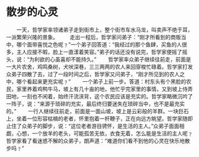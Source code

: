 # 散步的心灵
　　一天，哲学家率领诸弟子走到街市上，整个街市车水马龙，叫卖声不绝于耳，一派繁荣兴隆的景象。 
　　走出一程后，哲学家问弟子：“刚才所看到的商贩当中，哪个面带喜悦之色呢﹖”一个弟子回答道：“我经过的那个鱼肆，买鱼的人很多，主人应接不暇，脸上一直漾着笑容。”弟子的话还没有说完，哲学家便摇了摇头，说：“为利欲的心虽喜却不能持久。” 
　　哲学家率众弟子继续往前走，前面是一大片农舍，鸡鸣桑树，犬吠深巷，三三两两的农人来回穿梭忙碌着。哲学家打发众弟子四散了去，过了一段时间之后，哲学家又问弟子，“刚才所见到的农人之中，哪个看起来更充实呢﹖” 
　　一个弟子上前一步。答道：村东头有个黑脸的农民，家里养着鸡鸭牛马，坡上有几十亩的地，他忙乎完家里的事情，又到坡上侍弄田地，一刻也不闲着，始终汗流浃背，这个农民应该是充实的。哲学家略微沉吟了一阵子，说：“来源于琐碎的充实，最后终归要迷失在琐碎当中，也不是最充实的。” 
　　一行人继续往前走，前面是一面山坡，坡上是云彩般的羊群。一块巨石上，坐着一位形容枯槁的老者，怀里抱着一杆鞭子，正在向远方眺望。哲学家随即止住了众弟子的脚步，说：“这位老者游目骋怀，是生活的主人。”众弟子面面相觑，心想，一个放羊的老头，可能孤苦无依，衣食无着，怎么能是生活的主人呢﹖哲学家看了看迷惑不解的众弟子，朗声道：“难道你们看不到他的心灵在快乐地散步吗﹖”
 